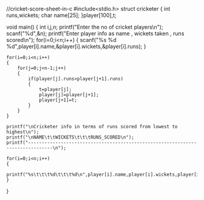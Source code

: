 //cricket-score-sheet-in-c
#include<stdio.h>
struct cricketer
{
    int runs,wickets;
    char name[25];
}player[100],t;
 
void main()
{
    int i,j,n;
    printf("Enter the no of cricket players\n");
    scanf("%d",&n);
    printf("Enter player info as name , wickets taken , runs scored\n");
    for(i=0;i<n;i++)
    {
        scanf("%s %d %d",player[i].name,&player[i].wickets,&player[i].runs);
    }
    
        
    for(i=0;i<n;i++)
    {
        for(j=0;j<n-1;j++)
        {
            if(player[j].runs>player[j+1].runs)
            {
                t=player[j];
                player[j]=player[j+1];
                player[j+1]=t;
            }
        }
    }
    
    printf("\nCricketer info in terms of runs scored from lowest to highest\n");
    printf("\nNAME\t\tWICKETS\t\t\tRUNS_SCORED\n");
    printf("-------------------------------------------------------------------------------\n");
 
    for(i=0;i<n;i++)
    {
        printf("%s\t\t\t%d\t\t\t%d\n",player[i].name,player[i].wickets,player[i].runs);
    }
}
